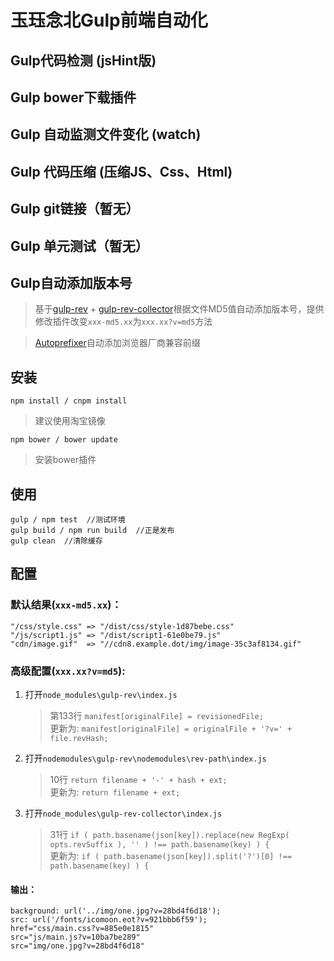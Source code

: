 # 玉珏念北Gulp前端自动化

## Gulp代码检测 (jsHint版)

## Gulp bower下载插件

## Gulp 自动监测文件变化 (watch)

## Gulp 代码压缩 (压缩JS、Css、Html)

## Gulp git链接（暂无）

## Gulp 单元测试（暂无）

## Gulp自动添加版本号

> 基于[gulp-rev](https://github.com/sindresorhus/gulp-rev) + [gulp-rev-collector](https://github.com/shonny-ua/gulp-rev-collector)根据文件MD5值自动添加版本号，提供修改插件改变`xxx-md5.xx`为`xxx.xx?v=md5`方法    
   
> [Autoprefixer](https://github.com/sindresorhus/gulp-autoprefixer)自动添加浏览器厂商兼容前缀

## 安装

	npm install / cnpm install
> 建议使用淘宝镜像

	npm bower / bower update
> 安装bower插件

##  使用

	gulp / npm test  //测试环境
	gulp build / npm run build  //正是发布
	gulp clean  //清除缓存

##  配置

### 默认结果(`xxx-md5.xx`)：
	
	"/css/style.css" => "/dist/css/style-1d87bebe.css"    
	"/js/script1.js" => "/dist/script1-61e0be79.js"    
	"cdn/image.gif"  => "//cdn8.example.dot/img/image-35c3af8134.gif"

### 高级配置(`xxx.xx?v=md5`):

1. 打开`node_modules\gulp-rev\index.js`

	>第133行 `manifest[originalFile] = revisionedFile;`    
	更新为: `manifest[originalFile] = originalFile + '?v=' + file.revHash;`

2. 打开`nodemodules\gulp-rev\nodemodules\rev-path\index.js`

	>10行 `return filename + '-' + hash + ext;`     
    更新为: `return filename + ext;`

3. 打开`node_modules\gulp-rev-collector\index.js`

	>31行 `if ( path.basename(json[key]).replace(new RegExp( opts.revSuffix ), '' ) !== path.basename(key) ) {`    
     更新为: `if ( path.basename(json[key]).split('?')[0] !== path.basename(key) ) {`
	
#### 输出：

	background: url('../img/one.jpg?v=28bd4f6d18');
	src: url('/fonts/icomoon.eot?v=921bbb6f59');
	href="css/main.css?v=885e0e1815"
	src="js/main.js?v=10ba7be289"
	src="img/one.jpg?v=28bd4f6d18"
	

	
